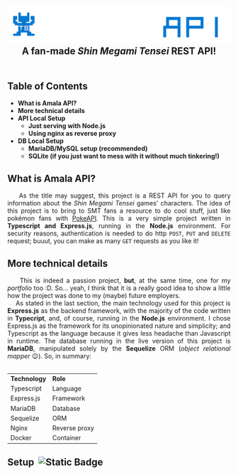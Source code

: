 <h2 align="center">
<img src="https://github.com/bruno-iskeiti/Amala-API/blob/050577deca60b4a524f4bfb612cf9c1abed7e529/public/images/logo.png" alt="project logo"> <br>
A fan-made <i>Shin Megami Tensei</i> REST API!
<br>&nbsp;
</h2>

## Table of Contents

- **What is Amala API?**
- **More technical details**
- **API Local Setup**
  - **Just serving with Node.js**
  - **Using nginx as reverse proxy**
- **DB Local Setup**
  - **MariaDB/MySQL setup (recommended)**
  - **SQLite (if you just want to mess with it without much tinkering!)**

<h2 size="300px">What is Amala API?</h2>
  <div align="justify">&nbsp;&nbsp;&nbsp;&nbsp;As the title may suggest, this project is a REST API for you to query information about the <i>Shin Megami Tensei</i> games'  characters. The idea of this project is to bring to SMT fans a resource to do cool stuff, just like pokémon fans with <a href="https://pokeapi.co">PokeAPI</a>. This is a very simple project written in <b>Typescript and Express.js</b>, running in the <b>Node.js</b> environment. For security reasons, authentication is needed to do http <code>POST</code>, <code>PUT</code> and <code>DELETE</code> request; buuut, you can make as many <code>GET</code> requests as you like it!</div>

<h2>More technical details</h2>
  <div align="justify">&nbsp;&nbsp;&nbsp;&nbsp;This is indeed a passion project, <b>but</b>, at the same time, one for my <i>portfolio</i> too :D. So... yeah, I think that it is a really good idea to show a little how the project was done to my (maybe) future employers.
  <br>&nbsp;&nbsp;&nbsp;&nbsp;As stated in the last section, the main technology used for this project is <b>Express.js</b> as the backend framework, with the majority of the code written in <b>Typecript</b>, and, of course, running in the <b>Node.js</b> environment. I chose Express.js as the framework for its unopinionated nature and simplicity; and Typescript as the language because it gives less headache than Javascript in runtime. The database running in the live version of this project is <b>MariaDB</b>, manipulated solely by the <b>Sequelize</b> ORM (<i>object relational mapper</i> &#128521). So, in summary:
  <br>&nbsp;
  </div>
  <div align="center">
      <table>
        <tr>
            <td><b>Technology</b></td>
            <td><b>Role</b></td>
        </tr>
        <tr>
            <td>Typescript</td>
            <td>Language</td>
        </tr>
        <tr>
            <td>Express.js</td>
            <td>Framework</td>
        </tr>
        <tr>
            <td>MariaDB</td>
            <td>Database</td>
        <tr>
            <td>Sequelize</td>
            <td>ORM</td>
        </tr>
        <tr>
            <td>Nginx</td>
            <td>Reverse proxy</td>
        </tr>
        <tr>
            <td>Docker</td>
            <td>Container</td>
        </tr>
      </table>
  </div>

## Setup &nbsp;<img alt="Static Badge" src="https://img.shields.io/badge/typescript-ver._5.9.2-blue">
